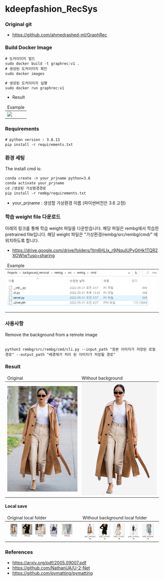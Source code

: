 # kdeepfashion_RecSys

### Original git
- https://github.com/ahmedrashed-ml/GraphRec


### Build Docker Image
```
# 도커이미지 빌드
sudo docker build -t graphrec:v1 .
# 생성된 도커이미지 확인
sudo docker images
```

```
# 생성된 도커이미지 실행
sudo docker run graphrec:v1
```
- Result
<table>
    <thead>
        <tr>
            <td>Example</td>
        </tr>
    </thead>
    <tbody>
        <tr>
            <td><img src="https://github.com/hyunyongPark/kdeepfashion_RecSys/blob/main/img/result.PNG"/></td>
        </tr>
    </tbody>
</table>


### Requirements
```
# python version : 3.8.13
pip install -r requirements.txt 
```



### 환경 세팅

The install cmd is:
```
conda create -n your_prjname python=3.6
conda activate your_prjname
cd /생성된 가상환경경로
pip install -r rembg/requirements.txt
```

- your_prjname : 생성할 가상환경 이름 (파이썬버전은 3.6 고정)


### 학습 weight file 다운로드 
아래의 링크를 통해 학습 weight 파일을 다운받습니다. 해당 파일은 rembg에서 학습한 pretrained file입니다.
해당 weight 파일은 "가상환경/rembg/src/rembg/cmd/" 에 위치하도록 합니다.  
- https://drive.google.com/drive/folders/1tm6HLIx_r9jNquIUPyGtHk1TQR2XOWIw?usp=sharing

<table>
    <thead>
        <tr>
            <td>Example</td>
        </tr>
    </thead>
    <tbody>
        <tr>
            <td><img src="https://github.com/hyunyongPark/removal_code/blob/main/img/img1.PNG"/></td>
        </tr>
    </tbody>
</table>


### 사용사항

Remove the background from a remote image
```

python3 rembg/src/rembg/cmd/cli.py --input_path "원본 이미지가 저장된 로컬 경로" --output_path "배경제거 처리 된 이미지가 저장될 경로"

```



### Result
<table>
    <thead>
        <tr>
            <td>Original</td>
            <td>Without background</td>
        </tr>
    </thead>
    <tbody>
        <tr>
            <td><img src="https://github.com/hyunyongPark/removal_code/blob/master/test1.jpg"/></td>
            <td><img src="https://github.com/hyunyongPark/removal_code/blob/main/output/test1._removed.jpg"/></td>
        </tr>
    </tbody>
</table>

#### Local save
<table>
    <thead>
        <tr>
            <td>Original local folder</td>
            <td>Without background local folder</td>
        </tr>
    </thead>
    <tbody>
        <tr>
            <td><img src="https://github.com/hyunyongPark/removal_code/blob/main/img/example1.PNG"/></td>
            <td><img src="https://github.com/hyunyongPark/removal_code/blob/main/img/example2.PNG"/></td>
        </tr>
    </tbody>
</table>



### References

- https://arxiv.org/pdf/2005.09007.pdf
- https://github.com/NathanUA/U-2-Net
- https://github.com/pymatting/pymatting


